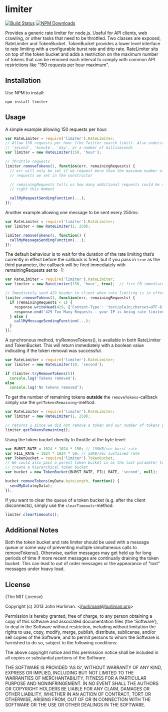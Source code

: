 # limiter #

[![Build Status](https://travis-ci.org/jhurliman/node-rate-limiter.png)](https://travis-ci.org/jhurliman/node-rate-limiter)
[![NPM Downloads](https://img.shields.io/npm/dm/limiter.svg?style=flat)](https://www.npmjs.com/package/limiter)

Provides a generic rate limiter for node.js. Useful for API clients, web
crawling, or other tasks that need to be throttled. Two classes are exposed,
RateLimiter and TokenBucket. TokenBucket provides a lower level interface to
rate limiting with a configurable burst rate and drip rate. RateLimiter sits
on top of the token bucket and adds a restriction on the maximum number of
tokens that can be removed each interval to comply with common API
restrictions like "150 requests per hour maximum".

## Installation ##

Use NPM to install:

    npm install limiter

## Usage ##

A simple example allowing 150 requests per hour:

```javascript
var RateLimiter = require('limiter').RateLimiter;
// Allow 150 requests per hour (the Twitter search limit). Also understands
// 'second', 'minute', 'day', or a number of milliseconds
var limiter = new RateLimiter(150, 'hour');

// Throttle requests
limiter.removeTokens(1, function(err, remainingRequests) {
  // err will only be set if we request more than the maximum number of
  // requests we set in the constructor

  // remainingRequests tells us how many additional requests could be sent
  // right this moment

  callMyRequestSendingFunction(...);
});
```

Another example allowing one message to be sent every 250ms:

```javascript
var RateLimiter = require('limiter').RateLimiter;
var limiter = new RateLimiter(1, 250);

limiter.removeTokens(1, function() {
  callMyMessageSendingFunction(...);
});
```

The default behaviour is to wait for the duration of the rate limiting
that’s currently in effect before the callback is fired, but if you
pass in ```true``` as the third parameter, the callback will be fired
immediately with remainingRequests set to -1:

```javascript
var RateLimiter = require('limiter').RateLimiter;
var limiter = new RateLimiter(150, 'hour', true);  // fire CB immediately

// Immediately send 429 header to client when rate limiting is in effect
limiter.removeTokens(1, function(err, remainingRequests) {
  if (remainingRequests < 1) {
    response.writeHead(429, {'Content-Type': 'text/plain;charset=UTF-8'});
    response.end('429 Too Many Requests - your IP is being rate limited');
  } else {
    callMyMessageSendingFunction(...);
  }
});
```

A synchronous method, tryRemoveTokens(), is available in both RateLimiter and TokenBucket. This will return immediately with a boolean value indicating if the token removal was successful.
```javascript
var RateLimiter = require('limiter').RateLimiter;
var limiter = new RateLimiter(10, 'second');

if (limiter.tryRemoveTokens(5))
  console.log('Tokens removed');
else
  console.log('No tokens removed');
```

To get the number of remaining tokens **outside** the `removeTokens`-callback
simply use the `getTokensRemaining`-method.
```javascript
var RateLimiter = require('limiter').RateLimiter;
var limiter = new RateLimiter(1, 250);

// returns 1 since we did not remove a token and our number of tokens per interval is 1
limiter.getTokensRemaining();
```

Using the token bucket directly to throttle at the byte level:

```javascript
var BURST_RATE = 1024 * 1024 * 150; // 150KB/sec burst rate
var FILL_RATE = 1024 * 1024 * 50; // 50KB/sec sustained rate
var TokenBucket = require('limiter').TokenBucket;
// We could also pass a parent token bucket in as the last parameter to
// create a hierarchical token bucket
var bucket = new TokenBucket(BURST_RATE, FILL_RATE, 'second', null);

bucket.removeTokens(myData.byteLength, function() {
  sendMyData(myData);
});
```

If you want to clear the queue of a token bucket (e.g. after the client disconnects), simply use the `clearTimeouts`-method.

```javascript
limiter.clearTimeouts();
```

## Additional Notes ##

Both the token bucket and rate limiter should be used with a message queue or
some way of preventing multiple simultaneous calls to removeTokens().
Otherwise, earlier messages may get held up for long periods of time if more
recent messages are continually draining the token bucket. This can lead to
out of order messages or the appearance of "lost" messages under heavy load.

## License ##

(The MIT License)

Copyright (c) 2013 John Hurliman. &lt;jhurliman@jhurliman.org&gt;

Permission is hereby granted, free of charge, to any person obtaining
a copy of this software and associated documentation files (the
'Software'), to deal in the Software without restriction, including
without limitation the rights to use, copy, modify, merge, publish,
distribute, sublicense, and/or sell copies of the Software, and to
permit persons to whom the Software is furnished to do so, subject to
the following conditions:

The above copyright notice and this permission notice shall be
included in all copies or substantial portions of the Software.

THE SOFTWARE IS PROVIDED 'AS IS', WITHOUT WARRANTY OF ANY KIND,
EXPRESS OR IMPLIED, INCLUDING BUT NOT LIMITED TO THE WARRANTIES OF
MERCHANTABILITY, FITNESS FOR A PARTICULAR PURPOSE AND NONINFRINGEMENT.
IN NO EVENT SHALL THE AUTHORS OR COPYRIGHT HOLDERS BE LIABLE FOR ANY
CLAIM, DAMAGES OR OTHER LIABILITY, WHETHER IN AN ACTION OF CONTRACT,
TORT OR OTHERWISE, ARISING FROM, OUT OF OR IN CONNECTION WITH THE
SOFTWARE OR THE USE OR OTHER DEALINGS IN THE SOFTWARE.
